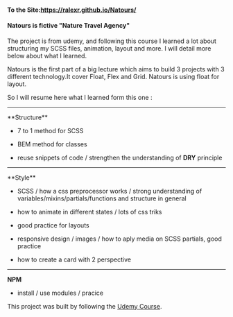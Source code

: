 #### To the Site:https://ralexr.github.io/Natours/


#### Natours is fictive "Nature Travel Agency"

The project is from udemy, and following this course I learned a lot about structuring my SCSS files, animation, layout and more. I will detail more below about what I learned.

Natours is the first part of a big lecture which aims to build 3 projects with 3 different technology.It cover Float, Flex and Grid. Natours is using float for layout.

So I will resume here what I learned form this one :
<hr>
**Structure**

- 7 to 1 method for SCSS

- BEM method for classes

- reuse snippets of code / strengthen the understanding of **DRY** principle
<hr>
**Style**

- SCSS / how a css preprocessor works / strong understanding of variables/mixins/partials/functions and structure in general

- how to animate in different states / lots of css triks

- good practice for layouts

- responsive design / images / how to aply media on SCSS partials, good practice

- how to create a card with 2 perspective 
<hr>

**NPM**

- install / use modules / pracice

This project was built by following the [Udemy Course](https://www.udemy.com/course/advanced-css-and-sass/).
